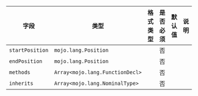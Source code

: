| 字段 | 类型 | 格式类型 | 是否必须 | 默认值 | 说明 |
|---|---|---|---|---|---|
| `startPosition` | `mojo.lang.Position` |  | 否 |  |
| `endPosition` | `mojo.lang.Position` |  | 否 |  |
| `methods` | `Array<mojo.lang.FunctionDecl>` |  | 否 |  |  |
| `inherits` | `Array<mojo.lang.NominalType>` |  | 否 |  |  |
